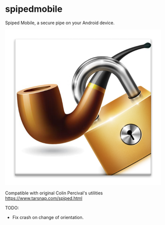 spipedmobile
=======

Spiped Mobile, a secure pipe on your Android device.

![Image](android_studio_app/Spiped/app/src/main/web_hi_res_512.png?raw=true)

Compatible with original Colin Percival's utilities
<https://www.tarsnap.com/spiped.html>

TODO:

* Fix crash on change of orientation.

